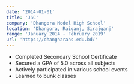 ```yaml
---
date: '2014-01-01'
title: 'JSC'
company: 'Dhangora Model High School'
location: 'Dhangora, Raiganj, Sirajganj'
range: 'January 2014 - February 2019'
url: 'https://dhangharahs.edu.bd/'
---
```


- Completed Secondary School Certificate
- Secured a GPA of 5.0 across all subjects
- Actively participated in various school events
- Learned to bunk classes
